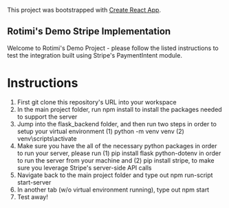 This project was bootstrapped with [Create React App](https://github.com/facebook/create-react-app).

## Rotimi's Demo Stripe Implementation

Welcome to Rotimi's Demo Project - please follow the listed instructions to test the integration built using Stripe's PaymentIntent module.

# Instructions
1. First git clone this repository's URL into your workspace
2. In the main project folder, run npm install to install the packages needed to support the server
3. Jump into the flask_backend folder, and then run two steps in order to setup your virtual environment (1) python -m venv venv (2) venv\scripts\activate
4. Make sure you have the all of the necessary python packages in order to run your server, please run (1) pip install flask python-dotenv in order to run the server from your machine and (2) pip install stripe, to make sure you leverage Stripe's server-side API calls
5. Navigate back to the main project folder and type out npm run-script start-server
6. In another tab (w/o virtual environment running), type out npm start
7. Test away!
